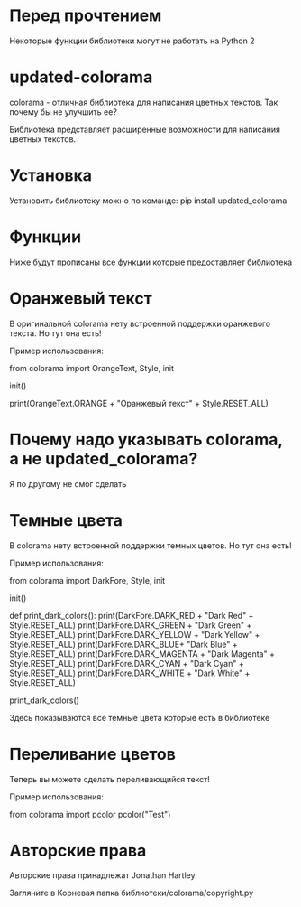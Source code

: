 # Перед прочтением
Некоторые функции библиотеки могут не работать на Python 2

# updated-colorama
colorama - отличная библиотека для написания цветных текстов. Так почему бы не улучшить ее?

Библиотека представляет расширенные возможности для написания цветных текстов.

# Установка
Установить библиотеку можно по команде:
pip install updated_colorama

# Функции
Ниже будут прописаны все функции которые предоставляет библиотека

# Оранжевый текст
В оригинальной colorama нету встроенной поддержки оранжевого текста. Но тут она есть!

Пример использования:

from colorama import OrangeText, Style, init

init()

print(OrangeText.ORANGE + "Оранжевый текст" + Style.RESET_ALL)
# Почему надо указывать colorama, а не updated_colorama?
Я по другому не смог сделать

# Темные цвета
В colorama нету встроенной поддержки темных цветов. Но тут она есть!

Пример использования:

from colorama import DarkFore, Style, init

init()

def print_dark_colors():
    print(DarkFore.DARK_RED + "Dark Red" + Style.RESET_ALL)
    print(DarkFore.DARK_GREEN + "Dark Green" + Style.RESET_ALL)
    print(DarkFore.DARK_YELLOW + "Dark Yellow" + Style.RESET_ALL)
    print(DarkFore.DARK_BLUE+ "Dark Blue" + Style.RESET_ALL)
    print(DarkFore.DARK_MAGENTA + "Dark Magenta" + Style.RESET_ALL)
    print(DarkFore.DARK_CYAN + "Dark Cyan" + Style.RESET_ALL)
    print(DarkFore.DARK_WHITE + "Dark White" + Style.RESET_ALL)

print_dark_colors()

Здесь показываются все темные цвета которые есть в библиотеке

# Переливание цветов
Теперь вы можете сделать переливающийся текст!

Пример использования:

from colorama import pcolor
pcolor("Test")
# Авторские права
Авторские права принадлежат Jonathan Hartley

Загляните в Корневая папка библиотеки/colorama/copyright.py